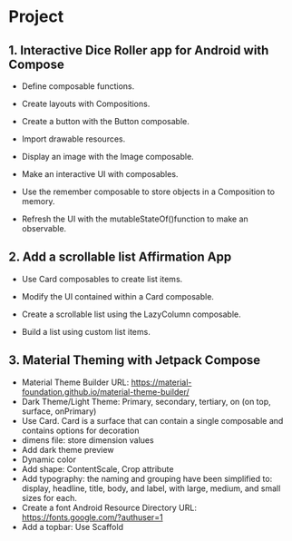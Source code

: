 # Project 
## 1. Interactive Dice Roller app for Android with Compose
- Define composable functions.
  
- Create layouts with Compositions.
  
- Create a button with the Button composable.
  
- Import drawable resources.
  
- Display an image with the Image composable.
  
- Make an interactive UI with composables.
  
- Use the remember composable to store objects in a Composition to memory.
  
- Refresh the UI with the mutableStateOf()function to make an observable.
  
## 2. Add a scrollable list Affirmation App

- Use Card composables to create list items.
  
- Modify the UI contained within a Card composable.
  
- Create a scrollable list using the LazyColumn composable.
  
- Build a list using custom list items.

## 3. Material Theming with Jetpack Compose

- Material Theme Builder
URL: https://material-foundation.github.io/material-theme-builder/
- Dark Theme/Light Theme: Primary, secondary, tertiary, on (on top, surface, onPrimary)
- Use Card. Card is a surface that can contain a single composable and contains options for decoration
- dimens file: store dimension values
- Add dark theme preview
- Dynamic color
- Add shape: ContentScale, Crop attribute
- Add typography: the naming and grouping have been simplified to: display, headline, title, body, and label, with large, medium, and small sizes for each.
- Create a font Android Resource Directory
URL: https://fonts.google.com/?authuser=1
- Add a topbar: Use Scaffold

